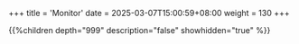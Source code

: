 +++
title = 'Monitor'
date = 2025-03-07T15:00:59+08:00
weight = 130
+++

{{%children depth="999" description="false" showhidden="true" %}}

